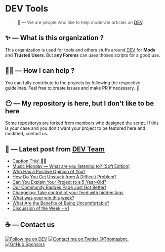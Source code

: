 # DEV Tools

> 🔧 — We are people who like to help moderate articles on [DEV](https://dev.to).

## ✨ — What is this organization ?

This organization is used for tools and others stuffs around [DEV](https://dev.to) for **Mods** and **Trusted Users**. But __any Forems__ can uses thoses scripts for a good use.


## 💪🏼 — How I can help ?

You can fully contribute to the projects by following the respective guidelines. Feel free to create issues and make PR if necessary. 🎉

## 😶 — My repository is here, but I don't like to be here

Some repositorys are forked from members who designed the script. If this is your case and you don't want your project to be featured here and modified, contact us.

## 📝 — Latest post from [DEV Team](https://dev.to/devteam)

<!-- BLOG-POST-LIST:START -->
- [Caption This! 🤔💭](https://dev.to/devteam/caption-this-5fbg)
- [Music Monday — What are you listening to? &lpar;Soft Edition&rpar;](https://dev.to/devteam/music-monday-what-are-you-listening-to-soft-edition-1mc9)
- [Who Has a Positive Opinion of You?](https://dev.to/devteam/who-has-a-positive-opinion-of-you-305j)
- [How Do You Get Unstuck from A Difficult Problem?](https://dev.to/devteam/how-do-you-get-unstuck-from-a-difficult-problem-3ocj)
- [Can You Explain Your Project to a 5-Year-Old?](https://dev.to/devteam/can-you-explain-your-project-to-a-5-year-old-14h2)
- [Our Community Badges Page Just Got Better!](https://dev.to/devteam/our-community-badges-page-just-got-better-8c2)
- [Changelog: Take control of your feed with hidden tags](https://dev.to/devteam/changelog-take-control-of-your-feed-with-hidden-tags-5db5)
- [What was your win this week?](https://dev.to/devteam/what-was-your-win-this-week-8fh)
- [What Are the Benefits of Being Uncomfortable?](https://dev.to/devteam/what-are-the-benefits-of-being-uncomfortable-411e)
- [Discussion of the Week - v1](https://dev.to/devteam/discussion-of-the-week-v1-2alj)
<!-- BLOG-POST-LIST:END -->


## ☕ — Contact us

[![Follow me on DEV](https://img.shields.io/badge/dev.to-%2308090A.svg?&style=for-the-badge&logo=dev.to&logoColor=white&alt=devto)](https://dev.to/thomasbnt)
[![Contact me on Twitter @Thomasbnt_](https://img.shields.io/badge/Contact%20me%20on%20Twitter-%231DA1F2.svg?&style=for-the-badge&logo=twitter&logoColor=white&alt=twitter)](https://twitter.com/messages/1142357270-1142357270?text=Hello,%20I%20contact%20you%20from%20devtotools%20&recipient_id=1142357270) [![GitHub Sponsors](https://img.shields.io/badge/Sponsor%20me-%23EA54AE.svg?&style=for-the-badge&logo=github-sponsors&logoColor=white)](https://github.com/sponsors/thomasbnt)


